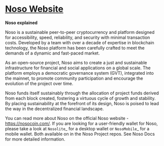 # [Noso Website](https://nosocoin.com/) 
   <p align="center">
     <a href='https://docs.nosocoin.com/><img src='https://github.com/Noso-Project/noso-website/blob/main/assets/images/noso_logo.png' alt='Noso Docs' height='15px' /></a>
   </p>

**Noso explained**

Noso is a sustainable peer-to-peer cryptocurrency and platform designed for accessibility, speed, reliability, and security with minimal transaction costs. Developed by a team with over a decade of expertise in blockchain technology, the Noso platform has been carefully crafted to meet the demands of a dynamic and fast-paced market.

As an open-source project, Noso aims to create a just and sustainable infrastructure for financial and social applications on a global scale. 
The platform employs a democratic governance system (GVT), integrated into the mainnet, to promote community participation and encourage the evolution of the project over time.

Noso funds itself sustainably through the allocation of project funds derived from each block created, fostering a virtuous cycle of growth and stability. By placing sustainability at the forefront of its design, Noso is poised to lead the way in the decentralized financial landscape.

You can read more about Noso on the official Noso website - https://nosocoin.com/.  If you are looking for a user-friendly wallet for Noso, please take a look at `Nosolite`_ for a desktop wallet or `NosoMobile`_ for a mobile wallet. Both available on in the  Noso Project repos. See Noso Docs for more detailed information.
